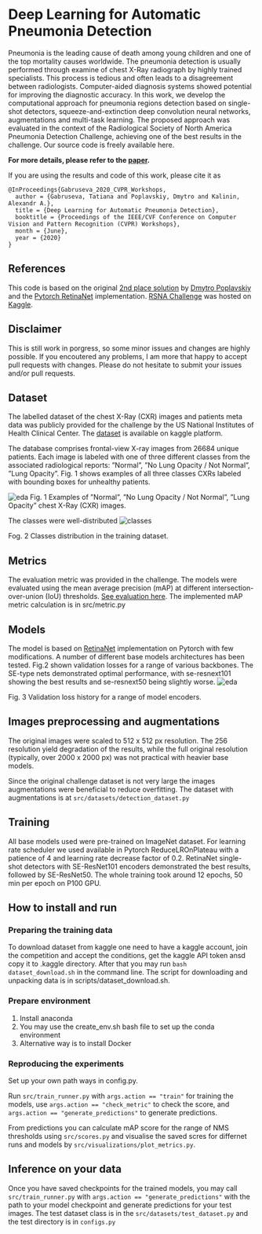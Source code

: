 # Deep Learning for Automatic Pneumonia Detection

Pneumonia is the leading cause of death among young children and one of the top mortality causes worldwide. The pneumonia detection is usually performed through examine of chest X-Ray radiograph by highly trained specialists. This process is tedious and often leads to a disagreement between radiologists. Computer-aided diagnosis systems showed potential for improving the diagnostic accuracy. In this work, we develop the computational approach for pneumonia regions detection based on single-shot detectors, squeeze-and-extinction deep convolution neural networks, augmentations and multi-task learning. The proposed approach was evaluated in the context of the Radiological Society of North America Pneumonia Detection Challenge, achieving one of the best results in the challenge.
Our source code is freely available here.

__For more details, please refer to the [paper](https://openaccess.thecvf.com/content_CVPRW_2020/html/w22/Gabruseva_Deep_Learning_for_Automatic_Pneumonia_Detection_CVPRW_2020_paper.html).__

If you are using the results and code of this work, please cite it as
```
@InProceedings{Gabruseva_2020_CVPR_Workshops,
  author = {Gabruseva, Tatiana and Poplavskiy, Dmytro and Kalinin, Alexandr A.},
  title = {Deep Learning for Automatic Pneumonia Detection},
  booktitle = {Proceedings of the IEEE/CVF Conference on Computer Vision and Pattern Recognition (CVPR) Workshops},
  month = {June},
  year = {2020}
}
```
## References
This code is based on the original [2nd place solution](https://github.com/pdima/kaggle_RSNA_Pneumonia_Detection) by [Dmytro Poplavskiy](https://www.kaggle.com/dmytropoplavskiy) and the [Pytorch RetinaNet](https://github.com/yhenon/pytorch-retinanet) implementation. [RSNA Challenge](https://www.rsna.org/en/education/ai-resources-and-training/ai-image-challenge/RSNA-Pneumonia-Detection-Challenge-2018) was hosted on [Kaggle](https://www.kaggle.com/c/rsna-pneumonia-detection-challenge).

## Disclaimer
This is still work in porgress, so some minor issues and changes are highly possible. If you encoutered any problems, I am more that happy to accept pull requests with changes. Please do not hesitate to submit your issues and/or pull requests.

## Dataset
The labelled dataset of the chest X-Ray (CXR) images and patients meta data was publicly provided for the challenge by the US National Institutes of Health Clinical Center. The [dataset](https://www.kaggle.com/c/rsna-pneumonia-detection-challenge) is available on kaggle platform.

The database comprises frontal-view X-ray images from 26684 unique patients. Each image is labeled with one of three different classes from the associated radiological reports: ”Normal”, ”No Lung Opacity / Not Normal”, ”Lung Opacity”. 
Fig. 1 shows examples of all three classes CXRs labeled with bounding boxes for unhealthy patients.

![eda](pics/eda.png)
Fig. 1 Examples of ”Normal”, ”No Lung Opacity / Not Normal”, ”Lung Opacity” chest X-Ray (CXR) images.

The classes were well-distributed
![classes](pics/classes_distr.png)

Fog. 2 Classes distribution in the training dataset.

## Metrics
The evaluation metric was provided in the challenge. The models were evaluated using the mean average precision (mAP) at different intersection-over-union (IoU) thresholds. [See evaluation here](https://www.kaggle.com/c/rsna-pneumonia-detection-challenge/overview/evaluation).
The implemented mAP metric calculation is in src/metric.py

## Models
The model is based on [RetinaNet](https://github.com/yhenon/pytorch-retinanet) implementation on Pytorch with few modifications. A number of different base models architectures has been tested. Fig.2 shown validation losses for a range of various backbones. The SE-type nets demonstrated optimal performance, with se-resnext101 showing the best results and se-resnext50 being slightly worse.
![eda](pics/runs3.png)

Fig. 3 Validation loss history for a range of model encoders.


## Images preprocessing and augmentations
The original images were scaled to 512 x 512 px resolution. The 256 resolution yield degradation of the results, while the full original resolution (typically, over 2000 x 2000 px) was not practical with heavier base models.

Since the original challenge dataset is not very large the images augmentations were beneficial to reduce overfitting. The dataset with augmentations is at ```src/datasets/detection_dataset.py```

## Training
All base models used were pre-trained on ImageNet dataset. 
For learning rate scheduler we used available in Pytorch ReduceLROnPlateau with a patience of 4 and learning rate decrease factor of 0.2. RetinaNet single-shot detectors with SE-ResNet101 encoders demonstrated the best results, followed by SE-ResNet50. The whole training took around 12 epochs, 50 min per epoch on P100 GPU.

## How to install and run

### Preparing the training data
To download dataset from kaggle one need to have a kaggle account, join the competition and accept the conditions, get the kaggle API token ansd copy it to .kaggle directory. After that you may run 
`bash dataset_download.sh` in the command line. The script for downloading and unpacking data is in scripts/dataset_download.sh.

### Prepare environment 
1. Install anaconda
2. You may use the create_env.sh bash file to set up the conda environment
3. Alternative way is to install Docker

### Reproducing the experiments 
Set up your own path ways in config.py.

Run ```src/train_runner.py``` with ```args.action == "train"``` for training the models, 
use ```args.action == "check_metric"``` to check the score, and ```args.action == "generate_predictions"``` to generate predictions.

From predictions you can calculate mAP score for the range of NMS thresholds using ```src/scores.py``` and visualise the saved scres for differnet runs and models by 
```src/visualizations/plot_metrics.py```. 

## Inference on your data
Once you have saved checkpoints for the trained models, you may call  ```src/train_runner.py``` with ```args.action == "generate_predictions"``` with the path to your model checkpoint and generate predictions for your test images. 
The test dataset class is in the ```src/datasets/test_dataset.py``` and the test directory is in ```configs.py```

